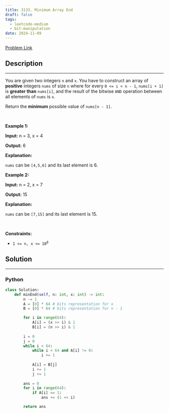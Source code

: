 ```yaml
---
title: 3133. Minimum Array End
draft: false
tags: 
  - leetcode-medium
  - bit-manipulation
date: 2024-11-09
---
```


[Problem Link](https://leetcode.com/problems/minimum-array-end/)

## Description

---
<p>You are given two integers <code>n</code> and <code>x</code>. You have to construct an array of <strong>positive</strong> integers <code>nums</code> of size <code>n</code> where for every <code>0 &lt;= i &lt; n - 1</code>, <code>nums[i + 1]</code> is <strong>greater than</strong> <code>nums[i]</code>, and the result of the bitwise <code>AND</code> operation between all elements of <code>nums</code> is <code>x</code>.</p>

<p>Return the <strong>minimum</strong> possible value of <code>nums[n - 1]</code>.</p>

<p>&nbsp;</p>
<p><strong class="example">Example 1:</strong></p>

<div class="example-block">
<p><strong>Input:</strong> <span class="example-io">n = 3, x = 4</span></p>

<p><strong>Output:</strong> <span class="example-io">6</span></p>

<p><strong>Explanation:</strong></p>

<p><code>nums</code> can be <code>[4,5,6]</code> and its last element is 6.</p>
</div>

<p><strong class="example">Example 2:</strong></p>

<div class="example-block">
<p><strong>Input:</strong> <span class="example-io">n = 2, x = 7</span></p>

<p><strong>Output:</strong> <span class="example-io">15</span></p>

<p><strong>Explanation:</strong></p>

<p><code>nums</code> can be <code>[7,15]</code> and its last element is 15.</p>
</div>

<p>&nbsp;</p>
<p><strong>Constraints:</strong></p>

<ul>
	<li><code>1 &lt;= n, x &lt;= 10<sup>8</sup></code></li>
</ul>


## Solution

---
### Python
``` py title='minimum-array-end'
class Solution:
    def minEnd(self, n: int, x: int) -> int:
        n -= 1
        A = [0] * 64 # bits representation for x
        B = [0] * 64 # bits representation for n - 1

        for i in range(64):
            A[i] = (x >> i) & 1
            B[i] = (n >> i) & 1
        
        i = 0
        j = 0
        while i < 64:
            while i < 64 and A[i] != 0:
                i += 1
            
            A[i] = B[j]
            i += 1
            j += 1
        
        ans = 0
        for i in range(64):
            if A[i] == 1:
                ans += (1 << i)

        return ans
            
```

